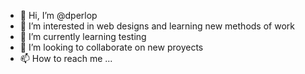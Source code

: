 - 👋 Hi, I’m @dperlop
- 👀 I’m interested in web designs and learning new methods of work
- 🌱 I’m currently learning testing
- 💞️ I’m looking to collaborate on new proyects
- 📫 How to reach me ...
